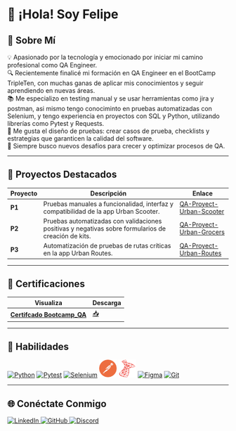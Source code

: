 # 👋 ¡Hola! Soy Felipe  
## 🚀 Sobre Mí  

💡 Apasionado por la tecnología y emocionado por iniciar mi camino profesional como QA Engineer.  
🔍 Recientemente finalicé mi formación en QA Engineer en el BootCamp TripleTen, con muchas ganas de aplicar mis conocimientos y seguir aprendiendo en nuevas áreas.  
📚 Me especializo en testing manual y se usar herramientas como jira y postman, asi mismo tengo conociminto en pruebas automatizadas con Selenium, y tengo experiencia en proyectos con SQL y Python, utilizando librerías como Pytest y Requests.          
📝 Me gusta el diseño de pruebas: crear casos de prueba, checklists y estrategias que garanticen la calidad del software.  
🚀 Siempre busco nuevos desafíos para crecer y optimizar procesos de QA.  

---

## 📝 Proyectos Destacados  
| Proyecto | Descripción | Enlace |
|----------|------------|--------|
| **P1** | Pruebas manuales a funcionalidad, interfaz y compatibilidad de la app Urban Scooter. | [QA-Proyect-Urban-Scooter](https://github.com/FelipeML94/qa-project-Urban_Scooter-Main.git) |
| **P2** | Pruebas automatizadas con validaciones positivas y negativas sobre formularios de creación de kits. | [QA-Proyect-Urban-Grocers](https://github.com/FelipeML94/qa-project-Urban-Grocers-app-es.git) |
| **P3** | Automatización de pruebas de rutas críticas en la app Urban Routes. | [QA-Proyect-Urban-Routes](https://github.com/FelipeML94/qa-project-Urban-Routes-es.git) |

---

## 📜 Certificaciones


| Visualiza | Descarga |
|----------|------------|
| **[Certifcado Bootcamp_QA](https://github.com/FelipeML94/FelipeML94/blob/main/documentos/Moscoso_Luyo_Felipe_Bootcamp_QA.pdf)** | [📥](https://github.com/FelipeML94/FelipeML94/raw/main/documentos/Moscoso_Luyo_Felipe_Bootcamp_QA.pdf)|
---


## 🔧 Habilidades  
<p align="left">
    <a href="https://www.python.org/" target="_blank"><img src="https://raw.githubusercontent.com/danielcranney/readme-generator/main/public/icons/skills/python-colored.svg" width="36" height="36" alt="Python"/></a>
    <a href="https://www.pytest.org" target="_blank"><img src="https://raw.githubusercontent.com/pytest-dev/design/081f06cd2d6cd742e68f593560a2e8c1802feb7c/pytest_logo/pytest_logo.svg" width="36" height="36" alt="Pytest"/></a>
    <a href="https://www.selenium.dev" target="_blank"><img src="https://raw.githubusercontent.com/detain/svg-logos/780f25886640cef088af994181646db2f6b1a3f8/svg/selenium-logo.svg" width="40" height="40" alt="Selenium"/></a>
    <a href="https://postman.com" target="_blank"><img src="assets/postman.svg" width="40" height="40" alt="Postman"/></a>
    <a href="https://www.microsoft.com/en-us/sql-server" target="_blank">
    <img src="https://raw.githubusercontent.com/devicons/devicon/master/icons/microsoftsqlserver/microsoftsqlserver-plain.svg" width="40" height="40" alt="SQL Server"/></a>
    <a href="https://www.figma.com/" target="_blank"><img src="https://raw.githubusercontent.com/danielcranney/readme-generator/main/public/icons/skills/figma-colored.svg" width="36" height="36" alt="Figma"/></a>
    <a href="https://git-scm.com/" target="_blank"><img src="https://raw.githubusercontent.com/danielcranney/readme-generator/main/public/icons/skills/git-colored.svg" width="36" height="36" alt="Git"/></a>

</p>

---

## 🌐 Conéctate Conmigo  
<p align="left">
    <a href="https://www.linkedin.com/in/felipe-de-jesus-moscoso-luyo/" target="_blank">
        <img src="https://raw.githubusercontent.com/danielcranney/readme-generator/main/public/icons/socials/linkedin.svg" width="32" height="32" alt="LinkedIn"/>
    </a>
    <a href="https://www.github.com/FelipeML94" target="_blank">
        <img src="https://raw.githubusercontent.com/danielcranney/readme-generator/main/public/icons/socials/github.svg" width="32" height="32" alt="GitHub"/>
    </a>
    <a href="https://discord.com/users/felipe_ml" target="_blank">
        <img src="https://raw.githubusercontent.com/danielcranney/readme-generator/main/public/icons/socials/discord.svg" width="32" height="32" alt="Discord"/>
    </a>
</p>


